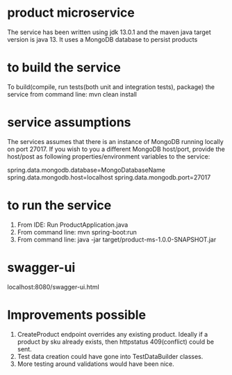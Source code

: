 # product microservice

The service has been written using jdk 13.0.1 and the maven java target version is java 13.
It uses a MongoDB database to persist products

# to build the service

To build(compile, run tests(both unit and integration tests), package) the service from command line: mvn clean install

# service assumptions
The services assumes that there is an instance of MongoDB running locally on port 27017.
If you wish to you a different MongoDB host/port, provide the host/post as following properties/environment variables to the service:

spring.data.mongodb.database=MongoDatabaseName
spring.data.mongodb.host=localhost
spring.data.mongodb.port=27017

# to run the service

1) From IDE: Run ProductApplication.java 
2) From command line: mvn spring-boot:run
3) From command line: java -jar target/product-ms-1.0.0-SNAPSHOT.jar

# swagger-ui
localhost:8080/swagger-ui.html

# Improvements possible
1) CreateProduct endpoint overrides any existing product. Ideally if a product by sku already exists, then httpstatus 409(conflict) 
could be sent.
2) Test data creation could have gone into TestDataBuilder classes.
3) More testing around validations would have been nice.


